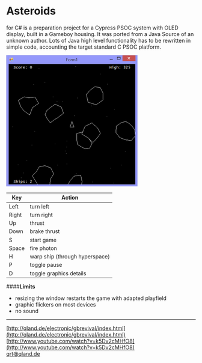 
# Asteroids
for C# is a preparation project for a Cypress PSOC system with OLED display, built in a Gameboy housing. It was ported from a Java Source of an unknown author. Lots of Java high level functionality has to be rewritten in simple code, accounting the target standard C PSOC platform.

![Screenshot](https://github.com/qrti/Asteroids/blob/master/Screenshot.png)

|Key		| Action	|
|---------------|---------------|
| Left		| turn left	|
| Right 	| turn right	|
| Up		| thrust	|
| Down		| brake thrust	|
| S		| start game	|
| Space		| fire photon	|
| H		| warp ship (through hyperspace)
| P		| toggle pause	|
| D		| toggle graphics details

####**Limits**
- resizing the window restarts the game with adapted playfield
- graphic flickers on most devices
- no sound

----------

[http://qland.de/electronic/gbrevival/index.html](http://qland.de/electronic/gbrevival/index.html)  
[http://www.youtube.com/watch?v=k5Dv2cMHfO8](http://www.youtube.com/watch?v=k5Dv2cMHfO8)  
[qrt@qland.de](mailto:qrt@qland.de)